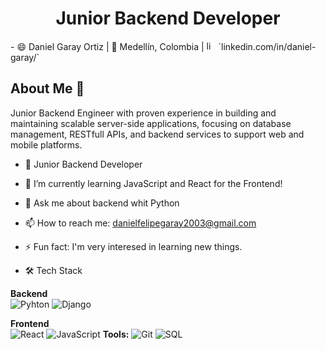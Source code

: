 <div align="center">
<h1 align="center"> Junior Backend Developer </h1>
</div>
- 😄 Daniel Garay Ortiz | 🌱 Medellín, Colombia | <a href='https://www.linkedin.com/in/daniel-garay-264956342/' target="_blank"><img src="https://avatars3.githubusercontent.com/u/357098" width="15" height="15" alt="linkedin logo"/></a> `linkedin.com/in/daniel-garay/`

## About Me 👋

Junior Backend Engineer with proven experience in building and maintaining scalable server-side applications, focusing on database management, RESTfull APIs, and backend services to support web and mobile platforms.

- 🔭 Junior Backend Developer 
- 🌱 I’m currently learning JavaScript and React for the Frontend!
- 💬 Ask me about backend whit Python
- 📫 How to reach me: danielfelipegaray2003@gmail.com
- ⚡ Fun fact: I'm very interesed in learning new things.

- 🛠️ Tech Stack
  
**Backend**  
  ![Pyhton](https://img.shields.io/badge/Python-yellow)
  ![Django]( https://img.shields.io/badge/Django-green%20)
  
**Frontend**  
  ![React](https://img.shields.io/badge/React-61DAFB?logo=react&logoColor=black)
  ![JavaScript](https://img.shields.io/badge/JavaScript-yellow)
**Tools:**
  ![Git](https://img.shields.io/badge/Git-F05032?logo=git&logoColor=white)
  ![SQL](https://img.shields.io/badge/SQL-lightblue)

 




